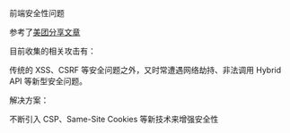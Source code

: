 <!-- > 面试高频问题 -->

前端安全性问题

参考了[美团分享文章](https://tech.meituan.com/tags/%E5%89%8D%E7%AB%AF%E5%AE%89%E5%85%A8.html)


目前收集的相关攻击有：

传统的 XSS、CSRF 等安全问题之外，又时常遭遇网络劫持、非法调用 Hybrid API 等新型安全问题。

解决方案：

不断引入 CSP、Same-Site Cookies 等新技术来增强安全性




